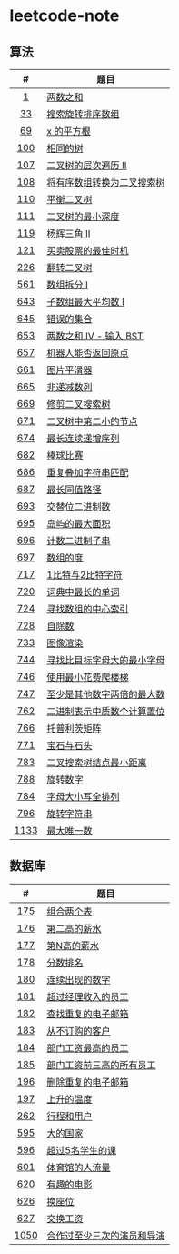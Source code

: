 # leetcode-note

## 算法

| # | 题目 |
|:-:| - |
| [1](https://leetcode-cn.com/problems/two-sum/) | [两数之和](./note/algo/1-two-sum.md) |
| [33](https://leetcode-cn.com/problems/search-in-rotated-sorted-array/) | [搜索旋转排序数组](./note/algo/33-search-in-rotated-sorted-array.md) |
| [69](https://leetcode-cn.com/problems/sqrtx/) | [x 的平方根](./note/algo/69-sqrtx.md) |
| [100](https://leetcode-cn.com/problems/same-tree/) | [相同的树](./note/algo/100-same-tree.md) |
| [107](https://leetcode-cn.com/problems/binary-tree-level-order-traversal-ii/) | [二叉树的层次遍历 II](./note/algo/107-binary-tree-level-order-traversal-ii.md) |
| [108](https://leetcode-cn.com/problems/convert-sorted-array-to-binary-search-tree/) | [将有序数组转换为二叉搜索树](./note/algo/108-convert-sorted-array-to-binary-search-tree.md) |
| [110](https://leetcode-cn.com/problems/balanced-binary-tree/) | [平衡二叉树](./note/algo/110-balanced-binary-tree.md) |
| [111](https://leetcode-cn.com/problems/minimum-depth-of-binary-tree/) | [二叉树的最小深度](./note/algo/111-minimum-depth-of-binary-tree.md) |
| [119](https://leetcode-cn.com/problems/pascals-triangle-ii/) | [杨辉三角 II](./note/algo/119-pascals-triangle-ii.md) |
| [121](https://leetcode-cn.com/problems/best-time-to-buy-and-sell-stock/) | [买卖股票的最佳时机](./note/algo/121-best-time-to-buy-and-sell-stock.md) |
| [226](https://leetcode-cn.com/problems/invert-binary-tree/) | [翻转二叉树](./note/algo/226-invert-binary-tree.md) |
| [561](https://leetcode-cn.com/problems/array-partition-i/) | [数组拆分 I](./note/algo/561-array-partition-i.md) |
| [643](https://leetcode-cn.com/problems/maximum-average-subarray-i/) | [子数组最大平均数 I](./note/algo/643-maximum-average-subarray-i.md) |
| [645](https://leetcode-cn.com/problems/set-mismatch/) | [错误的集合](./note/algo/645-set-mismatch.md) |
| [653](https://leetcode-cn.com/problems/two-sum-iv-input-is-a-bst/) | [两数之和 IV - 输入 BST](./note/algo/653-two-sum-iv-input-is-a-bst.md) |
| [657](https://leetcode-cn.com/problems/robot-return-to-origin/) | [机器人能否返回原点](./note/algo/657-robot-return-to-origin.md) |
| [661](https://leetcode-cn.com/problems/image-smoother/) | [图片平滑器](./note/algo/661-image-smoother.md) |
| [665](https://leetcode-cn.com/problems/non-decreasing-array/) | [非递减数列](./note/algo/665-non-decreasing-array.md) |
| [669](https://leetcode-cn.com/problems/trim-a-binary-search-tree/) | [修剪二叉搜索树](./note/algo/669-trim-a-binary-search-tree.md) |
| [671](https://leetcode-cn.com/problems/second-minimum-node-in-a-binary-tree/) | [二叉树中第二小的节点](./note/algo/671-second-minimum-node-in-a-binary-tree.md) |
| [674](https://leetcode-cn.com/problems/longest-continuous-increasing-subsequence/) | [最长连续递增序列](./note/algo/674-longest-continuous-increasing-subsequence.md) |
| [682](https://leetcode-cn.com/problems/baseball-game/) | [棒球比赛](./note/algo/682-baseball-game.md) |
| [686](https://leetcode-cn.com/problems/repeated-string-match/) | [重复叠加字符串匹配](./note/algo/686-repeated-string-match.md) |
| [687](https://leetcode-cn.com/problems/longest-univalue-path/) | [最长同值路径](./note/algo/687-longest-univalue-path.md) |
| [693](https://leetcode-cn.com/problems/binary-number-with-alternating-bits/) | [交替位二进制数](./note/algo/693-binary-number-with-alternating-bits.md) |
| [695](https://leetcode-cn.com/problems/max-area-of-island/) | [岛屿的最大面积](./note/algo/695-max-area-of-island.md) |
| [696](https://leetcode-cn.com/problems/count-binary-substrings/) | [计数二进制子串](./note/algo/696-count-binary-substrings.md) |
| [697](https://leetcode-cn.com/problems/degree-of-an-array/) | [数组的度](./note/algo/697-degree-of-an-array.md) |
| [717](https://leetcode-cn.com/problems/1-bit-and-2-bit-characters/) | [1比特与2比特字符](./note/algo/717-1-bit-and-2-bit-characters.md) |
| [720](https://leetcode-cn.com/problems/longest-word-in-dictionary/) | [词典中最长的单词](./note/algo/720-longest-word-in-dictionary.md) |
| [724](https://leetcode-cn.com/problems/find-pivot-index/) | [寻找数组的中心索引](./note/algo/724-find-pivot-index.md) |
| [728](https://leetcode-cn.com/problems/self-dividing-numbers/) | [自除数](./note/algo/728-self-dividing-numbers.md) |
| [733](https://leetcode-cn.com/problems/flood-fill/) | [图像渲染](./note/algo/733-flood-fill.md) |
| [744](https://leetcode-cn.com/problems/find-smallest-letter-greater-than-target/) | [寻找比目标字母大的最小字母](./note/algo/744-find-smallest-letter-greater-than-target.md) |
| [746](https://leetcode-cn.com/problems/min-cost-climbing-stairs/) | [使用最小花费爬楼梯](./note/algo/746-min-cost-climbing-stairs.md) |
| [747](https://leetcode-cn.com/problems/largest-number-at-least-twice-of-others/) | [至少是其他数字两倍的最大数](./note/algo/747-largest-number-at-least-twice-of-others.md) |
| [762](https://leetcode-cn.com/problems/prime-number-of-set-bits-in-binary-representation/) | [二进制表示中质数个计算置位](./note/algo/762-prime-number-of-set-bits-in-binary-representation.md) |
| [766](https://leetcode-cn.com/problems/toeplitz-matrix/) | [托普利茨矩阵](./note/algo/766-toeplitz-matrix.md) |
| [771](https://leetcode-cn.com/problems/jewels-and-stones/) | [宝石与石头](./note/algo/771-jewels-and-stones.md) |
| [783](https://leetcode-cn.com/problems/minimum-distance-between-bst-nodes/) | [二叉搜索树结点最小距离](./note/algo/783-minimum-distance-between-bst-nodes.md) |
| [788](https://leetcode-cn.com/problems/rotated-digits/) | [旋转数字](./note/algo/788-rotated-digits.md) |
| [784](https://leetcode-cn.com/problems/letter-case-permutation/) | [字母大小写全排列](./note/algo/784-letter-case-permutation.md) |
| [796](https://leetcode-cn.com/problems/rotate-string/) | [旋转字符串](./note/algo/796-rotate-string.md) |
| [1133](https://leetcode-cn.com/problems/largest-unique-number/) | [最大唯一数](./note/algo/1133-largest-unique-number.md) |

## 数据库
| # | 题目 |
|:-:| - |
| [175](https://leetcode-cn.com/problems/combine-two-tables/) | [组合两个表](./note/db/175-combine-two-tables.md) |
| [176](https://leetcode-cn.com/problems/second-highest-salary/) | [第二高的薪水](./note/db/176-second-highest-salary.md) |
| [177](https://leetcode-cn.com/problems/nth-highest-salary/) | [第N高的薪水](./note/db/177-nth-highest-salary.md) |
| [178](https://leetcode-cn.com/problems/rank-scores/) | [分数排名](./note/db/178-rank-scores.md) |
| [180](https://leetcode-cn.com/problems/consecutive-numbers/) | [连续出现的数字](./note/db/180-consecutive-numbers.md) |
| [181](https://leetcode-cn.com/problems/employees-earning-more-than-their-managers/) | [超过经理收入的员工](./note/db/181-employees-earning-more-than-their-managers.md) |
| [182](https://leetcode-cn.com/problems/duplicate-emails/) | [查找重复的电子邮箱](./note/db/182-duplicate-emails.md) |
| [183](https://leetcode-cn.com/problems/customers-who-never-order/) | [从不订购的客户](./note/db/183-customers-who-never-order.md) |
| [184](https://leetcode-cn.com/problems/department-highest-salary/) | [部门工资最高的员工](./note/db/184-department-highest-salary.md) |
| [185](https://leetcode-cn.com/problems/department-top-three-salaries/) | [部门工资前三高的所有员工](./note/db/185-department-top-three-salaries.md) |
| [196](https://leetcode-cn.com/problems/delete-duplicate-emails/) | [删除重复的电子邮箱](./note/db/196-delete-duplicate-emails.md) |
| [197](https://leetcode-cn.com/problems/rising-temperature/) | [上升的温度](./note/db/197-rising-temperature.md) |
| [262](https://leetcode-cn.com/problems/trips-and-users/) | [行程和用户](./note/db/262-trips-and-users.md) |
| [595](https://leetcode-cn.com/problems/big-countries/) | [大的国家](./note/db/595-big-countries.md) |
| [596](https://leetcode-cn.com/problems/classes-more-than-5-students/) | [超过5名学生的课](./note/db/596-classes-more-than-5-students.md) |
| [601](https://leetcode-cn.com/problems/human-traffic-of-stadium/) | [体育馆的人流量](./note/db/human-traffic-of-stadium.md) |
| [620](https://leetcode-cn.com/problems/not-boring-movies/) | [有趣的电影](./note/db/620-not-boring-movies.md) |
| [626](https://leetcode-cn.com/problems/exchange-seats/) | [换座位](./note/db/626-exchange-seats.md) |
| [627](https://leetcode-cn.com/problems/swap-salary/) | [交换工资](./note/db/627-swap-salary.md) |
| [1050](https://leetcode-cn.com/problems/actors-and-directors-who-cooperated-at-least-three-times/) | [合作过至少三次的演员和导演](./note/db/1050-actors-and-directors-who-cooperated-at-least-three-times.md) |
